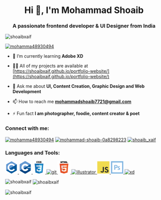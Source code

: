 <h1 align="center">Hi 👋, I'm Mohammad Shoaib</h1>
<h3 align="center">A passionate frontend developer & UI Designer from India</h3>

<p align="left"> <img src="https://komarev.com/ghpvc/?username=shoaibxaif&label=Profile%20views&color=0e75b6&style=flat" alt="shoaibxaif" /> </p>

<p align="left"> <a href="https://twitter.com/mohamma48930494" target="blank"><img src="https://img.shields.io/twitter/follow/mohamma48930494?logo=twitter&style=for-the-badge" alt="mohamma48930494" /></a> </p>

- 🌱 I’m currently learning **Adobe XD**

- 👨‍💻 All of my projects are available at [https://shoaibxaif.github.io/portfolio-website/](https://shoaibxaif.github.io/portfolio-website/)

- 💬 Ask me about **UI, Content Creation, Graphic Design and Web Development**

- 📫 How to reach me **mohammadshoaib7721@gmail.com**

- ⚡ Fun fact **I am photographer, foodie, content creator & poet**

<h3 align="left">Connect with me:</h3>
<p align="left">
<a href="https://twitter.com/mohamma48930494" target="blank"><img align="center" src="https://raw.githubusercontent.com/rahuldkjain/github-profile-readme-generator/master/src/images/icons/Social/twitter.svg" alt="mohamma48930494" height="30" width="40" /></a>
<a href="https://linkedin.com/in/mohammad-shoaib-0a8298223" target="blank"><img align="center" src="https://raw.githubusercontent.com/rahuldkjain/github-profile-readme-generator/master/src/images/icons/Social/linked-in-alt.svg" alt="mohammad-shoaib-0a8298223" height="30" width="40" /></a>
<a href="https://instagram.com/shoaib_xaif" target="blank"><img align="center" src="https://raw.githubusercontent.com/rahuldkjain/github-profile-readme-generator/master/src/images/icons/Social/instagram.svg" alt="shoaib_xaif" height="30" width="40" /></a>
</p>

<h3 align="left">Languages and Tools:</h3>
<p align="left"> <a href="https://www.cprogramming.com/" target="_blank" rel="noreferrer"> <img src="https://raw.githubusercontent.com/devicons/devicon/master/icons/c/c-original.svg" alt="c" width="40" height="40"/> </a> <a href="https://www.w3schools.com/cpp/" target="_blank" rel="noreferrer"> <img src="https://raw.githubusercontent.com/devicons/devicon/master/icons/cplusplus/cplusplus-original.svg" alt="cplusplus" width="40" height="40"/> </a> <a href="https://www.w3schools.com/css/" target="_blank" rel="noreferrer"> <img src="https://raw.githubusercontent.com/devicons/devicon/master/icons/css3/css3-original-wordmark.svg" alt="css3" width="40" height="40"/> </a> <a href="https://git-scm.com/" target="_blank" rel="noreferrer"> <img src="https://www.vectorlogo.zone/logos/git-scm/git-scm-icon.svg" alt="git" width="40" height="40"/> </a> <a href="https://www.w3.org/html/" target="_blank" rel="noreferrer"> <img src="https://raw.githubusercontent.com/devicons/devicon/master/icons/html5/html5-original-wordmark.svg" alt="html5" width="40" height="40"/> </a> <a href="https://www.adobe.com/in/products/illustrator.html" target="_blank" rel="noreferrer"> <img src="https://www.vectorlogo.zone/logos/adobe_illustrator/adobe_illustrator-icon.svg" alt="illustrator" width="40" height="40"/> </a> <a href="https://developer.mozilla.org/en-US/docs/Web/JavaScript" target="_blank" rel="noreferrer"> <img src="https://raw.githubusercontent.com/devicons/devicon/master/icons/javascript/javascript-original.svg" alt="javascript" width="40" height="40"/> </a> <a href="https://www.photoshop.com/en" target="_blank" rel="noreferrer"> <img src="https://raw.githubusercontent.com/devicons/devicon/master/icons/photoshop/photoshop-line.svg" alt="photoshop" width="40" height="40"/> </a> <a href="https://www.adobe.com/products/xd.html" target="_blank" rel="noreferrer"> <img src="https://cdn.worldvectorlogo.com/logos/adobe-xd.svg" alt="xd" width="40" height="40"/> </a> </p>

<p><img align="left" src="https://github-readme-stats.vercel.app/api/top-langs?username=shoaibxaif&show_icons=true&locale=en&layout=compact" alt="shoaibxaif" /></p>

<p>&nbsp;<img align="center" src="https://github-readme-stats.vercel.app/api?username=shoaibxaif&show_icons=true&locale=en" alt="shoaibxaif" /></p>

<p><img align="center" src="https://github-readme-streak-stats.herokuapp.com/?user=shoaibxaif&" alt="shoaibxaif" /></p>




